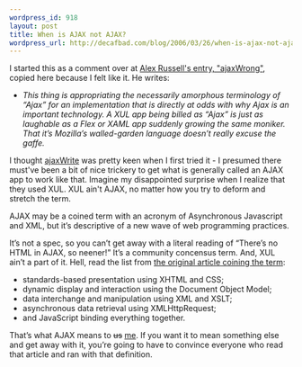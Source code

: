 ```yaml
--- 
wordpress_id: 918
layout: post
title: When is AJAX not AJAX?
wordpress_url: http://decafbad.com/blog/2006/03/26/when-is-ajax-not-ajax
---
```

 <p>I started this as a comment over at <a href="http://alex.dojotoolkit.org/?p=551">Alex Russell's entry, "ajaxWrong"</a>, copied here because I felt like it.  He writes:</p>
     <ul>
     <li>
     <span><i>This thing is appropriating the necessarily amorphous terminology of &#8220;Ajax&#8221; for an implementation that is directly at odds with why Ajax is an important technology. A XUL app being billed as &#8220;Ajax&#8221; is just as laughable as a Flex or XAML app suddenly growing the same moniker. That it&#8217;s Mozilla&#8217;s walled-garden language doesn&#8217;t really excuse the gaffe.</i></span>
     </li>
     </ul>
 <p>I thought <a href="http://www.linspire.com/ajaxwrite.php">ajaxWrite</a> was pretty keen when I first tried it - I presumed there must've been a bit of nice trickery to get what is generally called an AJAX app to work like that.  Imagine my disappointed surprise when I realize that they used XUL.  XUL ain't AJAX, no matter how you try to deform and stretch the term.</p>
 <p>AJAX may be a coined term with an acronym of Asynchronous Javascript and XML, but it&#8217;s descriptive of a new wave of web programming practices.</p>
 <p>It&#8217;s not a spec, so you can&#8217;t get away with a literal reading of &#8220;There&#8217;s no HTML in AJAX, so neener!&#8221; It&#8217;s a community concensus term. And, XUL ain&#8217;t a part of it. Hell, read the list from <a href="http://adaptivepath.com/publications/essays/archives/000385.php">the original article coining the term</a>:</p>
     <ul>
     <li>
     <span>standards-based presentation using XHTML and CSS;</span>
     </li>
     <li>
     <span>dynamic display and interaction using the Document Object Model;</span>
     </li>
     <li>
     <span>data interchange and manipulation using XML and XSLT;</span>
     </li>
     <li>
     <span>asynchronous data retrieval using XMLHttpRequest;</span>
     </li>
     <li>
     <span>and JavaScript binding everything together.</span>
     </li>
     </ul>
 <p>That&#8217;s what AJAX means to <del>us</del> <ins>me</ins>. If you want it to mean something else and get away with it, you&#8217;re going to have to convince everyone who read that article and ran with that definition.</p>
